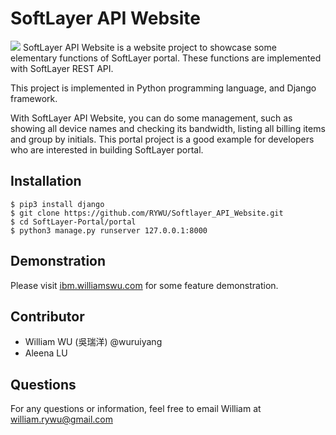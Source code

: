 # SoftLayer API Website
![](http://i.imgur.com/WTpReI1.png)
SoftLayer API Website is a website project to showcase some elementary functions of SoftLayer portal. These functions are implemented with SoftLayer REST API.

This project is implemented in Python programming language, and Django framework. 

With SoftLayer API Website, you can do some management, such as showing all device names and checking its bandwidth, listing all billing items and group by initials. This portal project is a good example for developers who are interested in building SoftLayer portal.

## Installation
```shell
$ pip3 install django
$ git clone https://github.com/RYWU/Softlayer_API_Website.git
$ cd SoftLayer-Portal/portal
$ python3 manage.py runserver 127.0.0.1:8000
```

## Demonstration
Please visit [ibm.williamswu.com](http://ibm.williamswu.com:8000) for some feature demonstration.

## Contributor
* William WU (吳瑞洋) @wuruiyang
* Aleena LU 

## Questions
For any questions or information, feel free to email William at <william.rywu@gmail.com>
